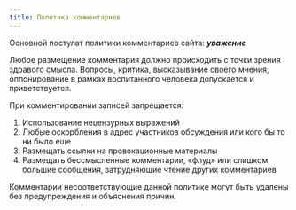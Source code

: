 ```yaml
---
title: Политика комментариев
---
```


Основной постулат политики комментариев сайта: _**уважение**_

Любое размещение комментария должно происходить с точки зрения здравого смысла. Вопросы, критика, высказывание своего мнения, оппонирование в рамках воспитанного человека допускается и приветствуется.

При комментировании записей запрещается:

1. Использование нецензурных выражений
2. Любые оскорбления в адрес участников обсуждения или кого бы то ни было еще
3. Размещать ссылки на провокационные материалы
4. Размещать бессмысленные комментарии, «флуд» или слишком большие сообщения, затрудняющие чтение других комментариев

Комментарии несоответствующие данной политике могут быть удалены без предупреждения и объяснения причин.
